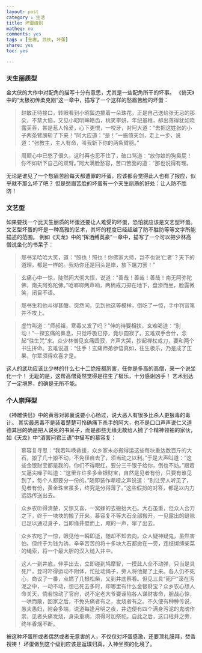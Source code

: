 ```yaml
---
layout: post 
category : 生活
title: 坏蛋级别
matheq: no
comments: yes
tags : [金庸, 武侠, 坏蛋] 
share: yes
toc: yes

---
```


### 天生丽质型

金大侠的大作中对配角的描写十分有意思，尤其是一些配角所干的坏事。
《倚天》中的“太极初传柔克刚”这一章中，描写了一个这样的愁眉苦脸的坏蛋：

> 赵敏正待接口，转眼看到小昭鬓边插着一朵珠花，正是自己送给张无忌的那朵，不禁大恼，又见小昭明眸皓齿，桃笑李妍，年纪虽稚，却出落得犹如晓露芙蓉，甚是惹人怜爱，心下更恨，一咬牙，对阿大道：“去把这姓张的小子两条臂膀斩了下来！”阿大应道：“是！”一振倚天剑，走上一步，说道：“张教主，主人有命，叫我斩下你的两条臂膀。”

> 周颠心中已憋了很久，这时再也忍不住了，破口骂道：“放你娘的狗臭屁！你不如斩下自己的双臂。”阿大满脸愁容，苦口苦面的道：“那也说得有理。

无论是谁见了一个愁眉苦脸每天都遭罪的坏蛋，应该都会觉得此人也有了报应，似乎就不那么坏了吧？
但是愁眉苦脸的坏蛋有一个天生丽质的好处：让人防不胜防！

### 文艺型

如果要找一个比天生丽质的坏蛋还要让人难受的坏蛋，恐怕就应该是文艺型坏蛋。
文艺型坏蛋的坏是一种高雅的艺术，其坏的程度已经超越了防不胜防等等文字所能描述的范围。
例如《天龙》中的“挥洒缚英豪”一章中，描写了一个可以把少林高僧说坐化的书呆子：

> 那书呆哈哈大笑，道：“照也！照也！你佛家大师，岂不也说‘仁者’？天下的道理，都是一样的。我劝你还是回头是岸，放下屠刀罢！”

> 玄痛心中一惊，陡然间大彻大悟，说道：“善哉！善哉！善哉！南无阿弥陀佛，南夫阿弥陀佛。”呛啷啷两声响，两柄戒刀掷在地下，盘漆而坐，脸露微笑，闭目不语。

> 那书生和他斗得甚酣，突然间，见到他这等模样，倒吃了一惊，手中判官笔并不攻上。

> 虚竹叫道：“师叔祖，寒毒又发了吗？”伸的待要相扶，玄难喝道：“别动！”一探玄痛的鼻息，只觉呼吸已停，竟尔圆寂了。玄难双手合什，念起“往生咒”来。众少林僧见玄痛圆寂，齐声大哭，抄起禅杖戒刀，要和两个书生拼命。玄难说道：“住手！玄痛师弟参悟真如，往生极乐，乃是成了正果，尔辈须得欢喜才是。

这人的武功应该比少林的什么七十二绝技都厉害，任你是多高的高僧，来一个说坐化一个！
无耻的是，这帮高僧竟然觉得是往生了极乐，十分感谢凶手！
艺术到达了一定境界，的确是无所不能。

### 个人崇拜型

《神雕侠侣》中的黄蓉对郭襄说要小心杨过，说大恶人有很多比杀人更狠毒的毒计。
其实最恶毒不是装着楚楚可怜确痛下杀手的阿大，也不是口口声声说仁义道德其目的确是把人说死的书呆子，而是那些无缘无故给人抛了个精神领袖的家伙，如《天龙》中“酒罢问君三语”中描写的慕容复：

> 慕容复寻思：“我若叫唤救援，众乡家未必搬得运这些每块重达数百斤的大石，搬了几十搬不动，不免径自去了，须当动之以利。”于是大声叫道：“这些金银财宝都是我的，你们不得眼红。要分三千银子给你，倒也不妨。”跟着又逼尖噪子叫道：“这里许许多多金银财宝，自然是见者有份，只要有谁见到了，每个人都要分一份的。”随即装作嘶哑之声说道：“别让旁人听见了，见者有份，黄金珠宝虽多，终究是分得薄了。”这些假扮的对答，都是以内力远远传送出去。

> 众乡农听得清楚，又惊又喜，一窝蜂的去搬抬大石。大石虽重，但众人合力之下，终于一块块的搬了开来。慕容复不等大石全部搬开，一见露出的缝隙已足以通过身子，当即缘井壁而上，飕的一声，窜了出去。

> 众乡农吃了一惊，眼见他一瞬即逝，随却不知去向。众人疑神疑鬼，虽然害怕，但终于为钱为诱，辛辛苦苦的将十多块大石都掀在一旁，连结绑缚柴菜的绳索，将一个最大胆的汉入缒入井中。

> 这人一到井底，伸手出去，立即碰到鸠摩智，一摸此人全不动弹，只当是具死尸，登时吓得运动不附体，忙扯动绳子，旁人将他提了上来。各人仍不死心，商议了一番，点燃了几根松柴，又到井底察看。但见三具“死尸”滚在污泥之中，一动不动，想已死去多时，却哪里有什么金银财宝？众乡农心想人命关天，倘若惊动了官府，说不定老大爷要诬陷各人谋财害命，胆战心惊，一哄而散，回家之后，不免头痛者有之，发烧者有之。不久便有种种传说，愚夫愚妇，附会多端，说道每逢月明之夜，井边便有四个满身污泥的鬼魂作崇，见者头痛发烧，身染重病，须得时加祭祀。自此之后，这口枯井之旁，终年香烟不断。

被这种坏蛋所或者偶然或者无意害的人，不仅仅对坏蛋感激，还要顶礼膜拜，焚香祝祷！
坏蛋做到这个级别应该是返璞归真，入神坐照的化境了。
